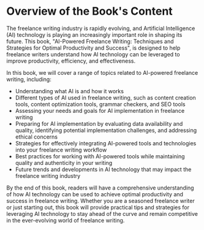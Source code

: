 Overview of the Book's Content
============================================

The freelance writing industry is rapidly evolving, and Artificial Intelligence (AI) technology is playing an increasingly important role in shaping its future. This book, "AI-Powered Freelance Writing: Techniques and Strategies for Optimal Productivity and Success", is designed to help freelance writers understand how AI technology can be leveraged to improve productivity, efficiency, and effectiveness.

In this book, we will cover a range of topics related to AI-powered freelance writing, including:

* Understanding what AI is and how it works
* Different types of AI used in freelance writing, such as content creation tools, content optimization tools, grammar checkers, and SEO tools
* Assessing your needs and goals for AI implementation in freelance writing
* Preparing for AI implementation by evaluating data availability and quality, identifying potential implementation challenges, and addressing ethical concerns
* Strategies for effectively integrating AI-powered tools and technologies into your freelance writing workflow
* Best practices for working with AI-powered tools while maintaining quality and authenticity in your writing
* Future trends and developments in AI technology that may impact the freelance writing industry

By the end of this book, readers will have a comprehensive understanding of how AI technology can be used to achieve optimal productivity and success in freelance writing. Whether you are a seasoned freelance writer or just starting out, this book will provide practical tips and strategies for leveraging AI technology to stay ahead of the curve and remain competitive in the ever-evolving world of freelance writing.
